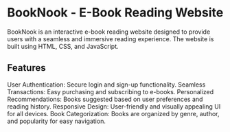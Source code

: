 # BookNook - E-Book Reading Website
BookNook is an interactive e-book reading website designed to provide users with a seamless and immersive reading experience. The website is built using HTML, CSS, and JavaScript.

## Features
User Authentication: Secure login and sign-up functionality.
Seamless Transactions: Easy purchasing and subscribing to e-books.
Personalized Recommendations: Books suggested based on user preferences and reading history.
Responsive Design: User-friendly and visually appealing UI for all devices.
Book Categorization: Books are organized by genre, author, and popularity for easy navigation.

